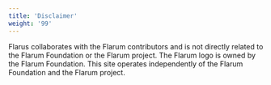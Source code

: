 ```yaml
---
title: 'Disclaimer'
weight: '99'
---
```


Flarus collaborates with the Flarum contributors and is not directly related to the Flarum Foundation or the Flarum project. The Flarum logo is owned by the Flarum Foundation. This site operates independently of the Flarum Foundation and the Flarum project.
